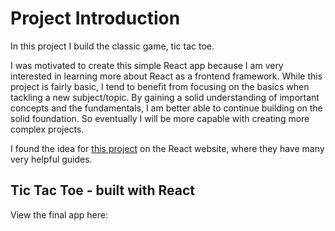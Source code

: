 # Project Introduction 
In this project I build the classic game, tic tac toe. 

I was motivated to create this simple React app because I am very interested in learning more about React as a frontend framework. While this project is fairly basic, I tend to benefit from focusing on the basics when tackling a new subject/topic. By gaining a solid understanding of important concepts and the fundamentals, I am better able to continue building on the solid foundation. So eventually I will be more capable with creating more complex projects.

I found the idea for [this project](https://react.dev/learn/tutorial-tic-tac-toe) on the React website, where they have many very helpful guides.

## Tic Tac Toe - built with React
View the final app here: 

